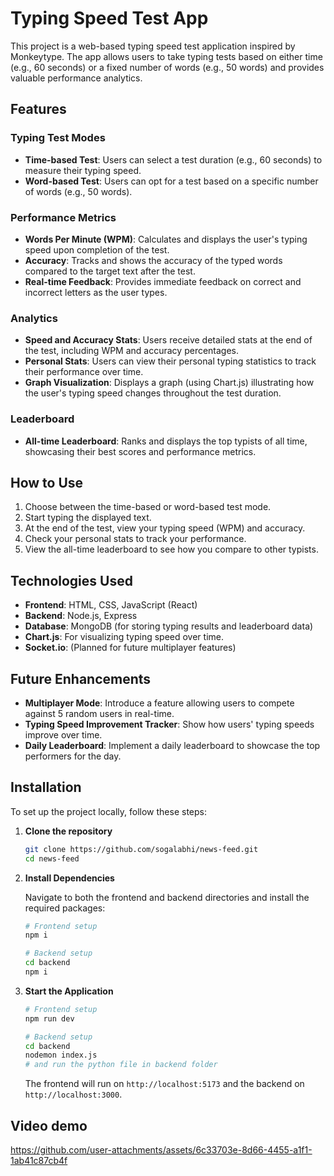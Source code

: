 # Typing Speed Test App

This project is a web-based typing speed test application inspired by Monkeytype. The app allows users to take typing tests based on either time (e.g., 60 seconds) or a fixed number of words (e.g., 50 words) and provides valuable performance analytics.

## Features

### Typing Test Modes
- **Time-based Test**: Users can select a test duration (e.g., 60 seconds) to measure their typing speed.
- **Word-based Test**: Users can opt for a test based on a specific number of words (e.g., 50 words).

### Performance Metrics
- **Words Per Minute (WPM)**: Calculates and displays the user's typing speed upon completion of the test.
- **Accuracy**: Tracks and shows the accuracy of the typed words compared to the target text after the test.
- **Real-time Feedback**: Provides immediate feedback on correct and incorrect letters as the user types.

### Analytics
- **Speed and Accuracy Stats**: Users receive detailed stats at the end of the test, including WPM and accuracy percentages.
- **Personal Stats**: Users can view their personal typing statistics to track their performance over time.
- **Graph Visualization**: Displays a graph (using Chart.js) illustrating how the user's typing speed changes throughout the test duration.

### Leaderboard
- **All-time Leaderboard**: Ranks and displays the top typists of all time, showcasing their best scores and performance metrics.

## How to Use

1. Choose between the time-based or word-based test mode.
2. Start typing the displayed text.
3. At the end of the test, view your typing speed (WPM) and accuracy.
4. Check your personal stats to track your performance.
5. View the all-time leaderboard to see how you compare to other typists.

## Technologies Used

- **Frontend**: HTML, CSS, JavaScript (React)
- **Backend**: Node.js, Express
- **Database**: MongoDB (for storing typing results and leaderboard data)
- **Chart.js**: For visualizing typing speed over time.
- **Socket.io**: (Planned for future multiplayer features)

## Future Enhancements

- **Multiplayer Mode**: Introduce a feature allowing users to compete against 5 random users in real-time.
- **Typing Speed Improvement Tracker**: Show how users' typing speeds improve over time.
- **Daily Leaderboard**: Implement a daily leaderboard to showcase the top performers for the day.

## Installation

To set up the project locally, follow these steps:

1. **Clone the repository**

    ```bash
    git clone https://github.com/sogalabhi/news-feed.git
    cd news-feed
    ```

2. **Install Dependencies**

    Navigate to both the frontend and backend directories and install the required packages:

    ```bash
    # Frontend setup
    npm i

    # Backend setup
    cd backend
    npm i
    ```

3. **Start the Application**

    ```bash
    # Frontend setup
    npm run dev

    # Backend setup
    cd backend
    nodemon index.js
    # and run the python file in backend folder
    ```

    The frontend will run on `http://localhost:5173` and the backend on `http://localhost:3000`.

## Video demo


https://github.com/user-attachments/assets/6c33703e-8d66-4455-a1f1-1ab41c87cb4f

